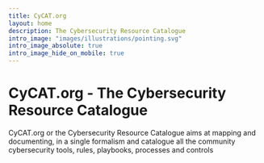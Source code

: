 ```yaml
---
title: CyCAT.org 
layout: home
description: The Cybersecurity Resource Catalogue 
intro_image: "images/illustrations/pointing.svg"
intro_image_absolute: true
intro_image_hide_on_mobile: true
---
```


# CyCAT.org - The Cybersecurity Resource Catalogue
 
CyCAT.org or the Cybersecurity Resource Catalogue aims at mapping and documenting, in a single formalism and catalogue all the community cybersecurity tools, rules, playbooks, processes and controls
